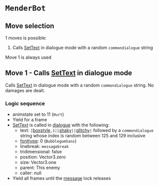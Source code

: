# `MenderBot`

## Move selection
1 moves is possible:

1. Calls [SetText](../../../SetText/SetText.md) in dialogue mode with a random `commondialogue` string

Move 1 is always used

## Move 1 - Calls [SetText](../../../SetText/SetText.md) in dialogue mode
Calls [SetText](../../../SetText/SetText.md) in dialogue mode with a random `commondialogue` string. No damages are dealt.

### Logic sequence

- animstate set to 11 (`Hurt`)
- Yield for a frame
- [SetText](../../SetText/SetText.md) is called in [dialogue](../../SetText/Dialogue%20mode.md#dialogue-mode) with the following:
    - text: `|`[boxstyle](../../../SetText/Individual%20commands/Boxstyle.md)`,1||`[shaky](../../../SetText/Individual%20commands/Shaky.md)`||`[glitchy](../../../SetText/Individual%20commands/Glitchy.md)`|` followed by a `commondialogue` string whose index is random between 125 and 129 inclusive
    - [fonttype](../../SetText/Notable%20states.md#fonttype): 0 (`BubblegumSans`)
    - linebreak: `messagebreak`
    - tridimensional: false
    - position: Vector3.zero
    - size: Vector3.one
    - parent: This enemy
    - caller: null
- Yield all frames until the [message](../../../SetText/Notable%20states.md#message) lock releases
